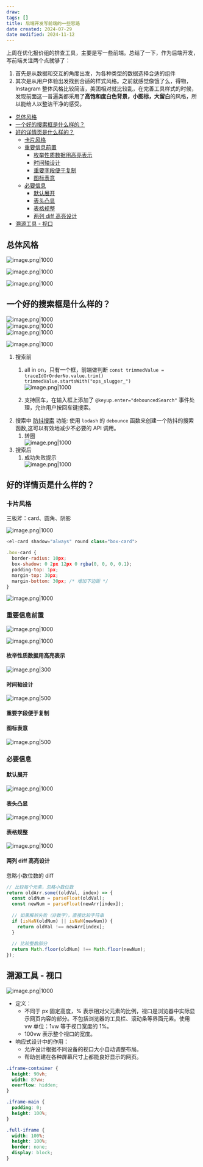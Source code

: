 ```yaml
---
draw:
tags: []
title: 后端开发写前端的一些思路
date created: 2024-07-29
date modified: 2024-11-12
---
```


上周在优化报价组的排查工具，主要是写一些前端。总结了一下，作为后端开发，写前端关注两个点就够了：

1. 首先是从数据和交互的角度出发，为各种类型的数据选择合适的组件
2. 其次是从用户体验出发找到合适的样式风格。之前就感觉像饿了么，得物，Instagram 整体风格比较简洁，美团相对就比较乱，在完善工具样式的时候，发现前面这一普遍类都采用了**高饱和度白色背景，小图标，大留白**的风格，所以能给人以整洁干净的感受。

<!-- more -->

- [总体风格](#%E6%80%BB%E4%BD%93%E9%A3%8E%E6%A0%BC)
- [一个好的搜索框是什么样的？](#%E4%B8%80%E4%B8%AA%E5%A5%BD%E7%9A%84%E6%90%9C%E7%B4%A2%E6%A1%86%E6%98%AF%E4%BB%80%E4%B9%88%E6%A0%B7%E7%9A%84%EF%BC%9F)
- [好的详情页是什么样的？](#%E5%A5%BD%E7%9A%84%E8%AF%A6%E6%83%85%E9%A1%B5%E6%98%AF%E4%BB%80%E4%B9%88%E6%A0%B7%E7%9A%84%EF%BC%9F)
	- [卡片风格](#%E5%8D%A1%E7%89%87%E9%A3%8E%E6%A0%BC)
	- [重要信息前置](#%E9%87%8D%E8%A6%81%E4%BF%A1%E6%81%AF%E5%89%8D%E7%BD%AE)
		- [枚举性质数据用高亮表示](#%E6%9E%9A%E4%B8%BE%E6%80%A7%E8%B4%A8%E6%95%B0%E6%8D%AE%E7%94%A8%E9%AB%98%E4%BA%AE%E8%A1%A8%E7%A4%BA)
		- [时间轴设计](#%E6%97%B6%E9%97%B4%E8%BD%B4%E8%AE%BE%E8%AE%A1)
		- [重要字段便于复制](#%E9%87%8D%E8%A6%81%E5%AD%97%E6%AE%B5%E4%BE%BF%E4%BA%8E%E5%A4%8D%E5%88%B6)
		- [图标表意](#%E5%9B%BE%E6%A0%87%E8%A1%A8%E6%84%8F)
	- [必要信息](#%E5%BF%85%E8%A6%81%E4%BF%A1%E6%81%AF)
		- [默认展开](#%E9%BB%98%E8%AE%A4%E5%B1%95%E5%BC%80)
		- [表头凸显](#%E8%A1%A8%E5%A4%B4%E5%87%B8%E6%98%BE)
		- [表格规整](#%E8%A1%A8%E6%A0%BC%E8%A7%84%E6%95%B4)
		- [两列 diff 高亮设计](#%E4%B8%A4%E5%88%97%20diff%20%E9%AB%98%E4%BA%AE%E8%AE%BE%E8%AE%A1)
- [溯源工具 - 视口](#%E6%BA%AF%E6%BA%90%E5%B7%A5%E5%85%B7%20-%20%E8%A7%86%E5%8F%A3)

## 总体风格

![image.png|1000](https://imagehosting4picgo.oss-cn-beijing.aliyuncs.com/imagehosting/fix-dir%2Fpicgo%2Fpicgo-clipboard-images%2F2024%2F07%2F18%2F20-41-15-68faf1a7ec15e6e86680bc2d8432b3fd-20240718204114-c50473.png)

![image.png|1000](https://imagehosting4picgo.oss-cn-beijing.aliyuncs.com/imagehosting/fix-dir%2Fpicgo%2Fpicgo-clipboard-images%2F2024%2F07%2F18%2F20-40-11-836eae405e4cb42d05ec2e43f64dd99c-20240718204010-ab86f4.png)

![image.png|1000](https://imagehosting4picgo.oss-cn-beijing.aliyuncs.com/imagehosting/fix-dir%2Fpicgo%2Fpicgo-clipboard-images%2F2024%2F07%2F18%2F20-29-41-7a5cdea97fdc5926f4fe42241d7c9758-20240718202939-98d492.png)

## 一个好的搜索框是什么样的？

![image.png|1000](https://imagehosting4picgo.oss-cn-beijing.aliyuncs.com/imagehosting/fix-dir%2Fpicgo%2Fpicgo-clipboard-images%2F2024%2F07%2F18%2F20-43-37-7aa750c4886e7a8a4a3697437a684833-20240718204336-76d847.png)  
![image.png|1000](https://imagehosting4picgo.oss-cn-beijing.aliyuncs.com/imagehosting/fix-dir%2Fpicgo%2Fpicgo-clipboard-images%2F2024%2F07%2F18%2F20-43-51-5c383e9625d96348af3f91ce9973ccaf-20240718204351-96793d.png)  
![image.png|1000](https://imagehosting4picgo.oss-cn-beijing.aliyuncs.com/imagehosting/fix-dir%2Fpicgo%2Fpicgo-clipboard-images%2F2024%2F07%2F18%2F22-49-47-2c97155760b34719278f2ecef19bef6e-20240718224946-ecf14e.png)

![image.png|1000](https://imagehosting4picgo.oss-cn-beijing.aliyuncs.com/imagehosting/fix-dir%2Fpicgo%2Fpicgo-clipboard-images%2F2024%2F07%2F18%2F20-31-24-0be3e213b255199785b167ee1dbbdbe7-20240718203123-6dbb41.png)

1. 搜索前
	1. all in on，只有一个框，前端做判断 `const trimmedValue = traceIdOrOrderNo.value.trim()` `trimmedValue.startsWith("ops_slugger_")`  
![image.png|1000](https://imagehosting4picgo.oss-cn-beijing.aliyuncs.com/imagehosting/fix-dir%2Fpicgo%2Fpicgo-clipboard-images%2F2024%2F07%2F25%2F22-20-00-6597385ff758caea268cc7b675c4a955-20240725221959-a6f594.png)

	2. 支持回车，在输入框上添加了 `@keyup.enter="debouncedSearch"` 事件处理，允许用户按回车键搜索。
2. 搜索中 [防抖搜索](防抖搜索.md) 功能: 使用 `lodash` 的 `debounce` 函数来创建一个防抖的搜索函数,这可以有效地减少不必要的 API 调用。
	1. 转圈  
![image.png|1000](https://imagehosting4picgo.oss-cn-beijing.aliyuncs.com/imagehosting/fix-dir%2Fpicgo%2Fpicgo-clipboard-images%2F2024%2F07%2F18%2F20-50-07-b1fa58d410b0283a972225878f32fca3-20240718205007-aaa148.png)
3. 搜索后
	1. 成功失败提示  
![image.png|1000](https://imagehosting4picgo.oss-cn-beijing.aliyuncs.com/imagehosting/fix-dir%2Fpicgo%2Fpicgo-clipboard-images%2F2024%2F07%2F18%2F20-50-33-d7ba3cb770080d4bdbb1c57898462122-20240718205032-1979b4.png)

## 好的详情页是什么样的？

### 卡片风格

三板斧：card、圆角、阴影

![image.png|1000](https://imagehosting4picgo.oss-cn-beijing.aliyuncs.com/imagehosting/fix-dir%2Fpicgo%2Fpicgo-clipboard-images%2F2024%2F07%2F18%2F21-01-48-7928d67174e928f47725ae7cc167f4aa-20240718210147-c5808b.png)

```js
<el-card shadow="always" round class="box-card">

.box-card {  
  border-radius: 10px;  
  box-shadow: 0 2px 12px 0 rgba(0, 0, 0, 0.1);  
  padding-top: 1px;  
  margin-top: 30px;  
  margin-bottom: 30px; /* 增加下边距 */
}
```

![image.png|1000](https://imagehosting4picgo.oss-cn-beijing.aliyuncs.com/imagehosting/fix-dir%2Fpicgo%2Fpicgo-clipboard-images%2F2024%2F07%2F18%2F20-57-31-46c877dbd4f9b63289c0c66010ab67b7-20240718205730-91247b.png)

### 重要信息前置

![image.png|1000](https://imagehosting4picgo.oss-cn-beijing.aliyuncs.com/imagehosting/fix-dir%2Fpicgo%2Fpicgo-clipboard-images%2F2024%2F07%2F18%2F20-55-34-1596ccda367a13aa4cbd98c9fe9517d2-20240718205534-71dc55.png)

![image.png|1000](https://imagehosting4picgo.oss-cn-beijing.aliyuncs.com/imagehosting/fix-dir%2Fpicgo%2Fpicgo-clipboard-images%2F2024%2F07%2F18%2F20-54-26-ed21462953a2f844ba6bf8b6d1e81c04-20240718205425-7339de.png)

#### 枚举性质数据用高亮表示

![image.png|300](https://imagehosting4picgo.oss-cn-beijing.aliyuncs.com/imagehosting/fix-dir%2Fpicgo%2Fpicgo-clipboard-images%2F2024%2F07%2F18%2F21-11-26-58a150f03afcf8c747139315ef229e10-20240718211126-a63a24.png)

#### 时间轴设计

![image.png|500](https://imagehosting4picgo.oss-cn-beijing.aliyuncs.com/imagehosting/fix-dir%2Fpicgo%2Fpicgo-clipboard-images%2F2024%2F07%2F18%2F21-11-41-f4a089ff3005012351271f4460efc432-20240718211140-16a08f.png)

#### 重要字段便于复制

#### 图标表意

![image.png|500](https://imagehosting4picgo.oss-cn-beijing.aliyuncs.com/imagehosting/fix-dir%2Fpicgo%2Fpicgo-clipboard-images%2F2024%2F07%2F18%2F21-12-02-6912fe52ab2f36fb92bb81948f046358-20240718211202-750a78.png)

### 必要信息

#### 默认展开

![image.png|1000](https://imagehosting4picgo.oss-cn-beijing.aliyuncs.com/imagehosting/fix-dir%2Fpicgo%2Fpicgo-clipboard-images%2F2024%2F07%2F18%2F20-55-34-1596ccda367a13aa4cbd98c9fe9517d2-20240718205534-71dc55.png)

#### 表头凸显

![image.png|1000](https://imagehosting4picgo.oss-cn-beijing.aliyuncs.com/imagehosting/fix-dir%2Fpicgo%2Fpicgo-clipboard-images%2F2024%2F07%2F18%2F20-55-15-8c5c42fb22ef666f36e5e0803594f2bb-20240718205514-6053c3.png)

#### 表格规整

![image.png|1000](https://imagehosting4picgo.oss-cn-beijing.aliyuncs.com/imagehosting/fix-dir%2Fpicgo%2Fpicgo-clipboard-images%2F2024%2F07%2F18%2F21-08-06-a0176b1472cfeb78420aa954b4608924-20240718210805-c64bcd.png)

#### 两列 diff 高亮设计

忽略小数位数的 diff

```js
// 比较每个元素，忽略小数位数  
return oldArr.some((oldVal, index) => {  
  const oldNum = parseFloat(oldVal);  
  const newNum = parseFloat(newArr[index]);  
  
  // 如果解析失败（非数字），直接比较字符串  
  if (isNaN(oldNum) || isNaN(newNum)) {  
    return oldVal !== newArr[index];  
  }  
  
  // 比较整数部分  
  return Math.floor(oldNum) !== Math.floor(newNum);  
});
```

## 溯源工具 - 视口

![image.png|1000](https://imagehosting4picgo.oss-cn-beijing.aliyuncs.com/imagehosting/fix-dir%2Fpicgo%2Fpicgo-clipboard-images%2F2024%2F07%2F19%2F15-02-47-ff7821ba74995e70a0cd5e18c6b404be-20240719150245-90ac8d.png)

- 定义：
    - 不同于 px 固定高度，% 表示相对父元素的比例，视口是浏览器中实际显示网页内容的部分。不包括浏览器的工具栏、滚动条等界面元素。使用 vw 单位：1vw 等于视口宽度的 1%。
    - 100vw 表示整个视口的宽度。
- 响应式设计中的作用：
    - 允许设计根据不同设备的视口大小自动调整布局。
    - 帮助创建在各种屏幕尺寸上都能良好显示的网页。

```css
.iframe-container {
  height: 90vh;
  width: 87vw; 
  overflow: hidden; 
}

.iframe-main {
  padding: 0; 
  height: 100%;
}

.full-iframe {
  width: 100%;
  height: 100%;
  border: none; 
  display: block; 
}
```
